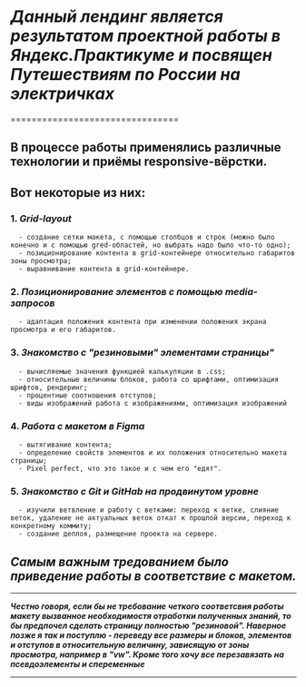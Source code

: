 # **_Данный лендинг является результатом проектной работы в Яндекс.Практикуме и посвящен Путешествиям по России на электричках_**
================================
  
## В процессе работы применялись различные технологии и приёмы responsive-вёрстки.
## Вот некоторые из них:  
  
### 1. **_Grid-layout_**
      - создание сетки макета, с помощью столбцов и строк (можно было конечно и с помощью gred-областей, но выбрать надо было что-то одно);
      - позиционирование контента в grid-контейнере относительно габаритов зоны просмотра;
      - выравнивание контента в grid-контейнере.
### 2. **_Позиционирование элементов с помощью media-запросов_**
      - адаптация положения контента при изменении положения экрана просмотра и его габаритов.
### 3. **_Знакомство с "резиновыми" элементами страницы"_**
      - вычисляемые значения функцией калькуляции в .css;
      - относительные величины блоков, работа со шрифтами, оптимизация шрифтов, рендеринг;
      - процентные соотношения отступов;
      - виды изображений работа с изображениями, оптимизация изображений
### 4. **_Работа с макетом в Figma_**
      - вытягивание контента;
      - определение свойств элементов и их положения относительно макета страницы;
      - Pixel perfect, что это такое и с чем его "едят".
### 5. **_Знакомство с Git и GitHab на продвинутом уровне_**
      - изучили ветвление и работу с ветками: переход к ветке, слияние веток, удаление не актуальных веток откат к прошлой версии, переход к конкретному коммиту;
      - создание деплоя, размещение проекта на сервере.

## *Самым важным тредованием было приведение работы в соответствие с макетом.*
___

 **_Честно говоря, если бы не требование четкого соответсвия работы макету вызванное необходимостя отработки полученных знаний, то бы предпочел сделать страницу полностью "резиновой". Наверное позже я так и поступлю - переведу все размеры и блоков, элементов и отступов в относительную величину, зависящую от зоны просмотра, например в "vw". Кроме того хочу все перезавязать на псевдоэлементы и cпеременные_** 
 ___